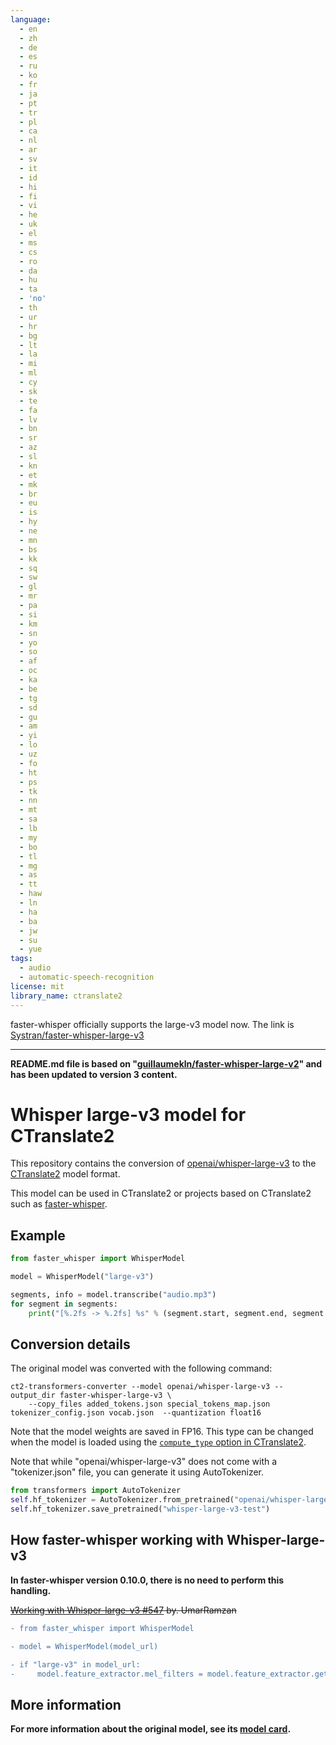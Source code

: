 ```yaml
---
language:
  - en
  - zh
  - de
  - es
  - ru
  - ko
  - fr
  - ja
  - pt
  - tr
  - pl
  - ca
  - nl
  - ar
  - sv
  - it
  - id
  - hi
  - fi
  - vi
  - he
  - uk
  - el
  - ms
  - cs
  - ro
  - da
  - hu
  - ta
  - 'no'
  - th
  - ur
  - hr
  - bg
  - lt
  - la
  - mi
  - ml
  - cy
  - sk
  - te
  - fa
  - lv
  - bn
  - sr
  - az
  - sl
  - kn
  - et
  - mk
  - br
  - eu
  - is
  - hy
  - ne
  - mn
  - bs
  - kk
  - sq
  - sw
  - gl
  - mr
  - pa
  - si
  - km
  - sn
  - yo
  - so
  - af
  - oc
  - ka
  - be
  - tg
  - sd
  - gu
  - am
  - yi
  - lo
  - uz
  - fo
  - ht
  - ps
  - tk
  - nn
  - mt
  - sa
  - lb
  - my
  - bo
  - tl
  - mg
  - as
  - tt
  - haw
  - ln
  - ha
  - ba
  - jw
  - su
  - yue
tags:
  - audio
  - automatic-speech-recognition
license: mit
library_name: ctranslate2
---
```


faster-whisper officially supports the large-v3 model now. The link is [Systran/faster-whisper-large-v3](https://huggingface.co/Systran/faster-whisper-large-v3)

___

**README.md file is based on "[guillaumekln/faster-whisper-large-v2](https://huggingface.co/guillaumekln/faster-whisper-large-v2)" and has been updated to version 3 content.**

# Whisper large-v3 model for CTranslate2

This repository contains the conversion of [openai/whisper-large-v3](https://huggingface.co/openai/whisper-large-v3) to the [CTranslate2](https://github.com/OpenNMT/CTranslate2) model format.

This model can be used in CTranslate2 or projects based on CTranslate2 such as [faster-whisper](https://github.com/guillaumekln/faster-whisper).

## Example

```python
from faster_whisper import WhisperModel

model = WhisperModel("large-v3")

segments, info = model.transcribe("audio.mp3")
for segment in segments:
    print("[%.2fs -> %.2fs] %s" % (segment.start, segment.end, segment.text))
```

## Conversion details

The original model was converted with the following command:

```
ct2-transformers-converter --model openai/whisper-large-v3 --output_dir faster-whisper-large-v3 \
    --copy_files added_tokens.json special_tokens_map.json tokenizer_config.json vocab.json  --quantization float16
```

Note that the model weights are saved in FP16. This type can be changed when the model is loaded using the [`compute_type` option in CTranslate2](https://opennmt.net/CTranslate2/quantization.html).

Note that while "openai/whisper-large-v3" does not come with a "tokenizer.json" file, you can generate it using AutoTokenizer.

```python
from transformers import AutoTokenizer
self.hf_tokenizer = AutoTokenizer.from_pretrained("openai/whisper-large-v3")
self.hf_tokenizer.save_pretrained("whisper-large-v3-test")
```

## How faster-whisper working with Whisper-large-v3

**In faster-whisper version 0.10.0, there is no need to perform this handling.**

~~[Working with Whisper-large-v3 #547](https://github.com/guillaumekln/faster-whisper/issues/547) by. UmarRamzan~~

```diff
- from faster_whisper import WhisperModel

- model = WhisperModel(model_url)

- if "large-v3" in model_url:
-     model.feature_extractor.mel_filters = model.feature_extractor.get_mel_filters(model.feature_extractor.sampling_rate, model.feature_extractor.n_fft, n_mels=128)
```

## More information

**For more information about the original model, see its [model card](https://huggingface.co/openai/whisper-large-v3).**
